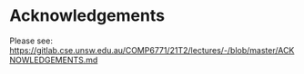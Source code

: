 # Acknowledgements

Please see: https://gitlab.cse.unsw.edu.au/COMP6771/21T2/lectures/-/blob/master/ACKNOWLEDGEMENTS.md
